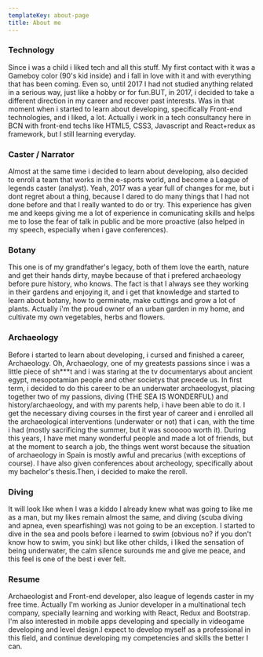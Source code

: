 ```yaml
---
templateKey: about-page
title: About me
---
```


<div class="">

### Technology

Since i was a child i liked tech and all this stuff. My first contact with it was a Gameboy color (90's kid inside) and i fall in love with it and with everything that has been coming. 
Even so, until 2017 I had not studied anything related in a serious way, just like a hobby or for fun.BUT, in 2017, i decided to take a different direction in my career and recover past interests. Was in that moment when i started to learn about developing, specifically Front-end technologies, and i liked, a lot.
Actually i work in a tech consultancy here in BCN with front-end techs like HTML5, CSS3, Javascript and React+redux as framework, but I still learning everyday.


### Caster / Narrator

Almost at the same time i decided to learn about developing, also decided to enroll a team that works in the e-sports world, and become a League of legends caster (analyst). 
Yeah, 2017 was a year full of changes for me, but i dont regret about a thing, because I dared to do many things that I had not done before and that I really wanted to do or try. This experience has given me and keeps giving me a lot of experience in comunicating skills and helps me to lose the fear of talk in public and be more proactive (also helped in my speech, especially when i gave conferences).



### Botany

This one is of my grandfather's legacy, both of them love the earth, nature and get their hands dirty, maybe because of that i prefered archaeology before pure history, who knows.
The fact is that I always see they working in their gardens and enjoying it, and i get that knowledge and started to learn about botany, how to germinate, make cuttings and grow a lot of plants. Actually i'm the proud owner of an urban garden in my home, and cultivate my own vegetables, herbs and flowers.

### Archaeology

Before i started to learn about developing, i cursed and finished a career, Archaeology. Oh, Archaeology, one of my greatests passions since i was a little piece of sh***t and i was staring at the tv documentarys about ancient egypt, mesopotamian people and other societys that precede us. 
In first term, i decided to do this career to be an underwater archaeologyst, placing together two of my passions, diving (THE SEA IS WONDERFUL) and history/archaeology, and with my parents help, i have been able to do it. 
I get the necessary diving courses in the first year of career and i enrolled all the archaeological interventions (underwater or not) that i can, with the time i had (mostly sacrificing the summer, but it was soooooo worth it).
During this years, I have met many wonderful people and made a lot of friends, but at the moment to search a job, the things went worst because the situation of archaeology in Spain is mostly awful and precarius (with exceptions of course).
I have also given conferences about archeology, specifically about my bachelor's thesis.Then, i decided to make the reroll.


### Diving

It will look like when I was a kiddo I already knew what was going to like me as a man, but my likes remain almost the same, and diving (scuba diving and apnea, even spearfishing) was not going to be an exception.
I started to dive in the sea and pools before i learned to swim (obvious no? if you don't know how to swim, you sink) but like other childs, i liked the sensation of being underwater, the calm silence surounds me and give me peace, and this feel is one of the best i ever felt.

### Resume

Archaeologist and Front-end developer, also league of legends caster in my free time. Actually I'm working as Junior developer in a multinational tech company, specially learning and working with React, Redux and Bootstrap. I'm also interested in mobile apps developing and specially in videogame developing and level design.I expect to develop myself as a professional in this field, and continue developing my competencies and skills the better I can.

</div>
